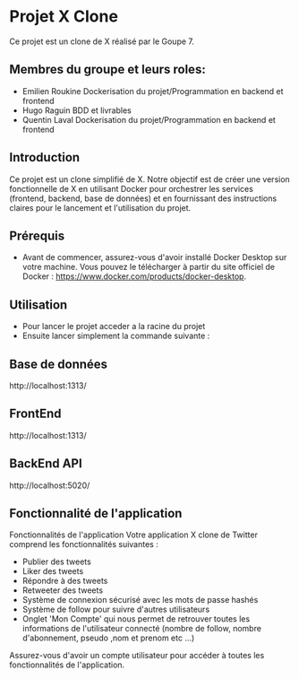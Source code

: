 # Projet X Clone

Ce projet est un clone de X réalisé par le Goupe 7.

## Membres du groupe et leurs roles:
- Emilien Roukine Dockerisation du projet/Programmation en backend et   frontend
- Hugo Raguin BDD et livrables
- Quentin Laval Dockerisation du projet/Programmation en backend et   frontend

## Introduction
Ce projet est un clone simplifié de X. Notre objectif est de créer une version fonctionnelle de X en utilisant Docker pour orchestrer les services (frontend, backend, base de données) et en fournissant des instructions claires pour le lancement et l'utilisation du projet.


## Prérequis

-  Avant de commencer, assurez-vous d'avoir installé Docker Desktop sur votre machine. Vous pouvez le télécharger à partir du site officiel de Docker : https://www.docker.com/products/docker-desktop.

## Utilisation 

- Pour lancer le projet acceder a la racine du projet 
    <cd Docker_Twitter_RENDU_LAVAL_RAGUIN_ROUKINE>
- Ensuite lancer simplement la commande suivante :
    <docker compose up> 

## Base de données

http://localhost:1313/

## FrontEnd

http://localhost:1313/

## BackEnd API

http://localhost:5020/


## Fonctionnalité de l'application

Fonctionnalités de l'application
Votre application X clone de Twitter comprend les fonctionnalités suivantes :

- Publier des tweets
- Liker des tweets
- Répondre à des tweets
- Retweeter des tweets
-  Système de connexion sécurisé avec les mots de passe hashés
- Système de follow pour suivre d'autres utilisateurs
- Onglet 'Mon Compte' qui nous permet de retrouver toutes les informations de l'utilisateur connecté (nombre de follow, nombre d'abonnement, pseudo ,nom et prenom etc ...)

Assurez-vous d'avoir un compte utilisateur pour accéder à toutes les fonctionnalités de l'application.
